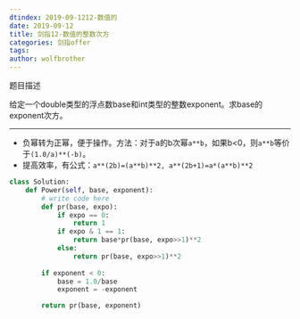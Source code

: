 ```yaml
---
dtindex: 2019-09-1212-数值的
date: 2019-09-12
title: 剑指12-数值的整数次方
categories: 剑指offer
tags:  
author: wolfbrother  
---
```


题目描述

给定一个double类型的浮点数base和int类型的整数exponent。求base的exponent次方。

-------------------------

+ 负幂转为正幂，便于操作。方法：对于a的b次幂`a**b`，如果b<0，则`a**b`等价于`(1.0/a)**(-b)`。
+ 提高效率，有公式：`a**(2b)=(a**b)**2, a**(2b+1)=a*(a**b)**2`

```python
class Solution:
    def Power(self, base, exponent):
        # write code here
        def pr(base, expo):
            if expo == 0:
                return 1
            if expo & 1 == 1:
                return base*pr(base, expo>>1)**2
            else:
                return pr(base, expo>>1)**2
            
        if exponent < 0:
            base = 1.0/base
            exponent = -exponent

        return pr(base, exponent)

```
